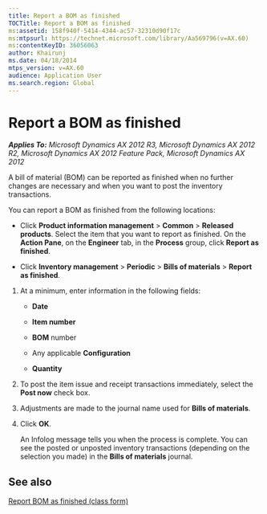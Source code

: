 ```yaml
---
title: Report a BOM as finished
TOCTitle: Report a BOM as finished
ms:assetid: 158f940f-5414-4344-ac57-32310d90f17c
ms:mtpsurl: https://technet.microsoft.com/library/Aa569796(v=AX.60)
ms:contentKeyID: 36056063
author: Khairunj
ms.date: 04/18/2014
mtps_version: v=AX.60
audience: Application User
ms.search.region: Global
---
```


# Report a BOM as finished 


_**Applies To:** Microsoft Dynamics AX 2012 R3, Microsoft Dynamics AX 2012 R2, Microsoft Dynamics AX 2012 Feature Pack, Microsoft Dynamics AX 2012_

A bill of material (BOM) can be reported as finished when no further changes are necessary and when you want to post the inventory transactions.

You can report a BOM as finished from the following locations:

  - Click **Product information management** \> **Common** \> **Released products**. Select the item that you want to report as finished. On the **Action Pane**, on the **Engineer** tab, in the **Process** group, click **Report as finished**.

  - Click **Inventory management** \> **Periodic** \> **Bills of materials** \> **Report as finished**.

<!-- end list -->

1.  At a minimum, enter information in the following fields:
    
      - **Date**
    
      - **Item number**
    
      - **BOM** number
    
      - Any applicable **Configuration**
    
      - **Quantity**

2.  To post the item issue and receipt transactions immediately, select the **Post now** check box.

3.  Adjustments are made to the journal name used for **Bills of materials**.

4.  Click **OK**.
    
    An Infolog message tells you when the process is complete. You can see the posted or unposted inventory transactions (depending on the selection you made) in the **Bills of materials** journal.

## See also

[Report BOM as finished (class form)](https://technet.microsoft.com/library/aa500110\(v=ax.60\))

  


